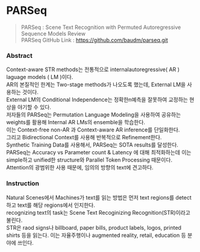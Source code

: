 # PARSeq
> PARSeq : Scene Text Recognition with Permuted Autoregressive Sequence Models Review     
> PARSeq GitHub Link : https://github.com/baudm/parseq.git

### Abstract
Context-aware STR methods는 전통적으로 internalautoregressive( AR ) laguage models ( LM )이다.     
AR의 본질적인 한계는 Two-stage methods가 나오도록 했는데, External LM을 사용하는 것이다.     
External LM의 Conditional Independence는 정확한n예측을 잘못하여 교정하는 현상을 야기할 수 있다.     
저자들의 PARSeq는 Permutation Language Modeling을 사용하여 공유하는 weights를 활용해 Internal AR LMs의 ensemble을 학습한다.     
이는 Context-free non-AR 과 Context-aware AR inference를 단일화한다.     
그리고 Bidirectional Context를 사용해 반복적으로 Refinement한다.     
Synthetic Training Data를 사용해서, PARSeq는 SOTA results를 달성한다.      
PARSeq는 Accuracy vs Parameter count & Latency 에 대해 최적화하는데 이는 simple하고 unified한 structure와 Parallel Token Processing 때문이다.     
Attention의 광범위한 사용 때문에, 임의의 방향의 text에 견고하다.


### Instruction
Natural Scenes에서 Machines가 text를 읽는 방법은 먼저 text regions를 detect하고 text를 해당 regions에서 인지한다.     
recognizing text의 task는 Scene Text Recoginizing Recognition(STR)이라고 불린다.     
STR은 raod signs나 billboard, paper bills, product labels, logos, printed shirts 등을 읽는다. 
이는 자율주행이나 augmented reality, retail, education 등 분야에 쓰인다. 

